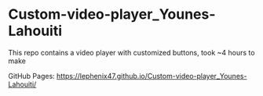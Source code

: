 # Custom-video-player_Younes-Lahouiti
This repo contains a video player with customized buttons, took ~4 hours to make

GitHub Pages: https://lephenix47.github.io/Custom-video-player_Younes-Lahouiti/
